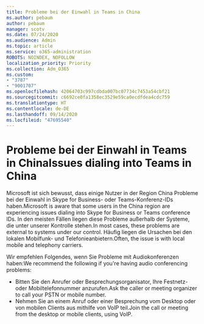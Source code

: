 ```yaml
---
title: Probleme bei der Einwahl in Teams in China
ms.author: pebaum
author: pebaum
manager: scotv
ms.date: 07/24/2020
ms.audience: Admin
ms.topic: article
ms.service: o365-administration
ROBOTS: NOINDEX, NOFOLLOW
localization_priority: Priority
ms.collection: Adm_O365
ms.custom:
- "3787"
- "9001707"
ms.openlocfilehash: 42064703c997cdbda007bc07734c7453a54cbf21
ms.sourcegitcommit: c6692ce0fa1358ec3529e59ca0ecdfdea4cdc759
ms.translationtype: HT
ms.contentlocale: de-DE
ms.lasthandoff: 09/14/2020
ms.locfileid: "47695540"
---
```

# <a name="issues-dialing-into-teams-in-china"></a><span data-ttu-id="b3cfa-102">Probleme bei der Einwahl in Teams in China</span><span class="sxs-lookup"><span data-stu-id="b3cfa-102">Issues dialing into Teams in China</span></span>

<span data-ttu-id="b3cfa-103">Microsoft ist sich bewusst, dass einige Nutzer in der Region China Probleme bei der Einwahl in Skype for Business- oder Teams-Konferenz-IDs haben.</span><span class="sxs-lookup"><span data-stu-id="b3cfa-103">Microsoft is aware that some users in the China region are experiencing issues dialing into Skype for Business or Teams conference IDs.</span></span> <span data-ttu-id="b3cfa-104">In den meisten Fällen liegen diese Probleme außerhalb der Systeme, die unter unserer Kontrolle stehen.</span><span class="sxs-lookup"><span data-stu-id="b3cfa-104">In most cases, these problems are external to systems under our control.</span></span> <span data-ttu-id="b3cfa-105">Häufig liegen die Ursachen bei den lokalen Mobilfunk- und Telefonieanbietern.</span><span class="sxs-lookup"><span data-stu-id="b3cfa-105">Often, the issue is with local mobile and telephony carriers.</span></span>

<span data-ttu-id="b3cfa-106">Wir empfehlen Folgendes, wenn Sie Probleme mit Audiokonferenzen haben:</span><span class="sxs-lookup"><span data-stu-id="b3cfa-106">We recommend the following if you're having audio conferencing problems:</span></span>

-   <span data-ttu-id="b3cfa-107">Bitten Sie den Anrufer oder Besprechungsorganisator, Ihre Festnetz- oder Mobiltelefonnummer anzurufen.</span><span class="sxs-lookup"><span data-stu-id="b3cfa-107">Ask the caller or meeting organizer to call your PSTN or mobile number.</span></span>
-   <span data-ttu-id="b3cfa-108">Nehmen Sie an einem Anruf oder einer Besprechung vom Desktop oder von mobilen Clients aus mithilfe von VoIP teil.</span><span class="sxs-lookup"><span data-stu-id="b3cfa-108">Join the call or meeting from the desktop or mobile clients, using VoIP.</span></span>